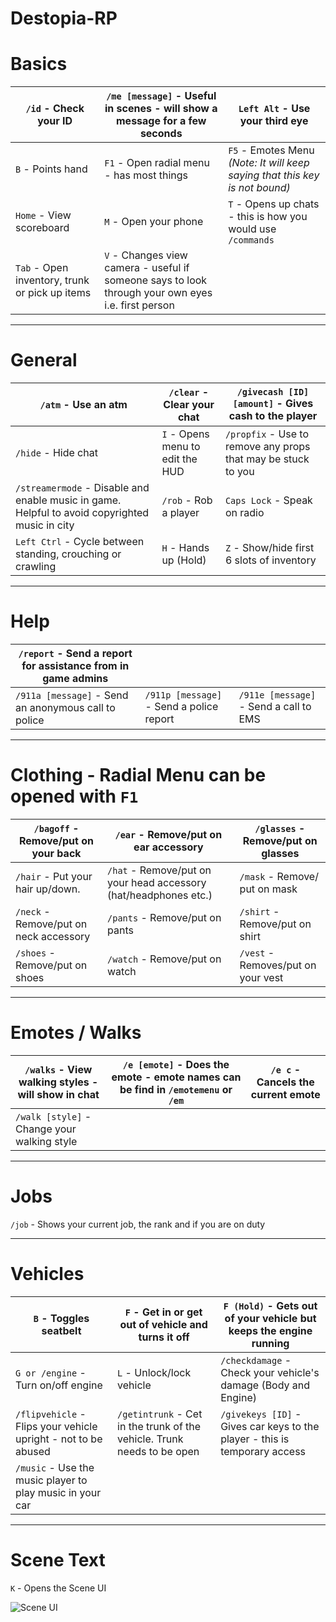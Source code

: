 # Destopia-RP

# Basics


| `/id` - Check your ID     | `/me [message]` - Useful in scenes - will show a message for a few seconds           | `Left Alt` - Use your third eye  |
| ------------- |-------------  | -----|
| `B` - Points hand      | `F1` - Open radial menu - has most things | `F5` - Emotes Menu *(Note: It will keep saying that this key is not bound)* |
| `Home` - View scoreboard     | `M` - Open your phone     |   `T` - Opens up chats - this is how you would use `/commands` |
| `Tab` - Open inventory, trunk or pick up items | `V` - Changes view camera - useful if someone says to look through your own eyes i.e. first person      |

---

# General

| `/atm` - Use an atm          | `/clear` - Clear your chat  | `/givecash [ID] [amount]` -  Gives cash to the player
| ------------- |-------------  | -----|
| `/hide` - Hide chat      | `I` - Opens menu to edit the HUD | `/propfix` - Use to remove any props that may be stuck to you |
| `/streamermode` - Disable and enable music in game. Helpful to avoid copyrighted music in city     | `/rob` - Rob a player     |   `Caps Lock` - Speak on radio |
| `Left Ctrl` - Cycle between standing, crouching or crawling | `H` - Hands up (Hold)      | `Z` - Show/hide first 6 slots of inventory

---

# Help

| `/report` - Send a report for assistance from in game admins | | |
| ------------- |-------------  | -----|
| `/911a [message]` - Send an anonymous call to police          | `/911p [message]` - Send a police report  | `/911e [message]` - Send a call to EMS |

---

# Clothing - Radial Menu can be opened with `F1`

| `/bagoff` - Remove/put on your back | `/ear` - Remove/put on ear accessory | `/glasses` - Remove/put on glasses |
| ------------- |-------------  | -----|
| `/hair` - Put your hair up/down. | `/hat` - Remove/put on your head accessory (hat/headphones etc.) | `/mask` - Remove/ put on mask |
| `/neck` - Remove/put on neck accessory | `/pants` - Remove/put on pants | `/shirt` - Remove/put on shirt |
| `/shoes` - Remove/put on shoes | `/watch` - Remove/put on watch | `/vest` - Removes/put on your vest |

---

# Emotes / Walks

| `/walks` - View walking styles - will show in chat | `/e [emote]` - Does the emote - emote names can be find in `/emotemenu` or `/em` | `/e c` - Cancels the current emote |
| ------------- |-------------  | -----|
| `/walk [style]` - Change your walking style |  |  |

---

# Jobs

 `/job` - Shows your current job, the rank and if you are on duty

 ---

 # Vehicles

| `B` - Toggles seatbelt | `F` - Get in or get out of vehicle and turns it off | `F (Hold)` - Gets out of your vehicle but keeps the engine running |
| ------------- |-------------  | -----|
| `G or /engine` - Turn on/off engine | `L` - Unlock/lock vehicle | `/checkdamage` - Check your vehicle's damage (Body and Engine) |
| `/flipvehicle` - Flips your vehicle upright - not to be abused | `/getintrunk` - Cet in the trunk of the vehicle. Trunk needs to be open | `/givekeys [ID]` - Gives car keys to the player - this is temporary access |
| `/music` - Use the music player to play music in your car |

---

# Scene Text

 `K` - Opens the Scene UI
 
 ![Scene UI](https://i.imgur.com/WsgLfdp.png "Scene UI")
